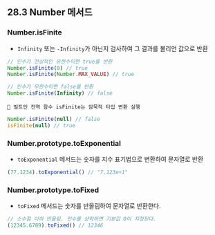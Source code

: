 ## 28.3 Number 메서드

### Number.isFinite

- `Infinity` 또는 `-Infinity`가 아닌지 검사하여 그 결과를 불리언 값으로 반환

```js
// 인수가 전상적인 유한수이면 true를 반환
Number.isFinite(0) // true
Number.isFinite(Number.MAX_VALUE) // true

// 인수가 무한수이면 false를 반환
Number.isFinite(Infinity) // false
```

```
🤔 빌트인 전역 함수 isFinite는 암묵적 타입 변환 실행
```

```js
Number.isFinite(null) // false
isFinite(null) // true
```

### Number.prototype.toExponential

- `toExponential` 메서드는 숫자를 지수 표기법으로 변환하여 문자열로 반환

```js
(77.1234).toExponential() // "7.123e+1"
```

### Number.prototype.toFixed

- `toFixed` 메서드는 숫자를 반올림하여 문자열로 반환한다.

```js
// 소수점 이하 반올림. 인수를 샹락하면 기본값 0이 지정된다.
(12345.6789).toFixed() // 12346
```